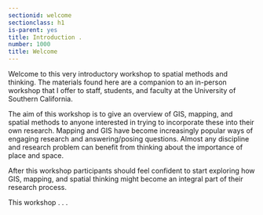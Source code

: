 ```yaml
---
sectionid: welcome
sectionclass: h1
is-parent: yes
title: Introduction . 
number: 1000
title: Welcome
---
```


Welcome to this very introductory workshop to spatial methods and thinking. The materials found here are a companion to an in-person workshop that I offer to staff, students, and faculty at the University of Southern California.

The aim of this workshop is to give an overview of GIS, mapping, and spatial methods to anyone interested in trying to incorporate these into their own research. Mapping and GIS have become increasingly popular ways of engaging research and answering/posing questions. Almost any discipline and research problem can benefit from thinking about the importance of place and space. 

After this workshop participants should feel confident to start exploring how GIS, mapping, and spatial thinking might become an integral part of their research process. 

This workshop  . . . 






 
